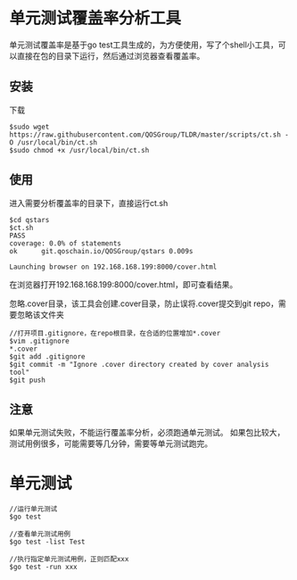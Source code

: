 # 单元测试覆盖率分析工具
单元测试覆盖率是基于go test工具生成的，为方便使用，写了个shell小工具，可以直接在包的目录下运行，然后通过浏览器查看覆盖率。

## 安装
  下载
```
$sudo wget https://raw.githubusercontent.com/QOSGroup/TLDR/master/scripts/ct.sh -O /usr/local/bin/ct.sh
$sudo chmod +x /usr/local/bin/ct.sh
```

## 使用
  进入需要分析覆盖率的目录下，直接运行ct.sh
```
$cd qstars
$ct.sh
PASS
coverage: 0.0% of statements
ok      git.qoschain.io/QOSGroup/qstars 0.009s

Launching browser on 192.168.168.199:8000/cover.html
```
  在浏览器打开192.168.168.199:8000/cover.html，即可查看结果。
  
  忽略.cover目录，该工具会创建.cover目录，防止误将.cover提交到git repo，需要忽略该文件夹
  ```
  //打开项目.gitignore，在repo根目录，在合适的位置增加*.cover
  $vim .gitignore
  *.cover
  $git add .gitignore
  $git commit -m "Ignore .cover directory created by cover analysis tool"
  $git push
  ```

## 注意
  如果单元测试失败，不能运行覆盖率分析，必须跑通单元测试。
  如果包比较大，测试用例很多，可能需要等几分钟，需要等单元测试跑完。

# 单元测试
```
//运行单元测试
$go test

//查看单元测试用例
$go test -list Test

//执行指定单元测试用例，正则匹配xxx
$go test -run xxx
```

